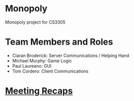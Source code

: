 # Monopoly
Monopoly project for CS3305

# Team Members and Roles
- Ciaran Broderick: Server Communications / Helping Hand
- Michael Murphy: Game Logic
- Paul Laureano: GUI
- Tom Cordero: Client Communications

# [Meeting Recaps](https://docs.google.com/document/d/1kQ0yvFQk6U1rJm7Zye6W0Kj9vcvei4sv7DLyVi2VnDQ/edit)
